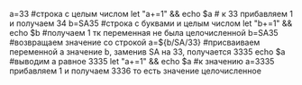 a=33 #строка с целым числом
let "a+=1" && echo $a # к 33 прибавляем 1 и получаем 34
b=SA35 #строка с буквами и целым числом
let "b+=1" && echo $b #получаем 1 тк переменная не была целочисленной
b=SA35 #возвращаем значение со строкой
a=${b/SA/33} #присваиваем переменной a значение b, заменив SA на 33, получается 3335
echo $a #выводим а равное 3335
let "a+=1" && echo $a #к значению а=3335 прибавляем 1 и получаем 3336 то есть значение целочисленное